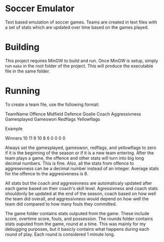 Soccer Emulator
===============

Text based emulation of soccer games.  Teams are created in text files with a set of stats which are updated over time based on the games played.

Building
===============

This project requires MinGW to build and run. Once MinGW is setup, simply run `make` in the root folder of the project. This will produce the executable file in the same folder.

Running
===============

To create a team file, use the following format:

TeamName Offence Midfield Defence Goalie Coach Aggressivness Gamesplayed Gameswon Redflags Yellowflags

Example

Winners 10 11 9 10 8 6 0 0 0 0

Always set the gamesplayed, gameswon, redflags, and yellowflags to zero if it is the beginning of the season or if it is a new team entering.  After the team plays a game, the offence and other stats will turn into big long decimal numbers.  This is fine.  Also, all the stats from offence to aggresevness can be a decimal number instead of an integer.  Average stats for the offence to the aggresiveness is 8.

All stats but the coach and aggresevness are automaticaly updated after each game based on their coach's skill level.  Agressivness and coach stats shouldonly be updated at the end of the season, coach based on how well the team did overall, and aggressivness would depend on how well the team did compared to how many fouls they committed.

The game folder contains stats outputed from the game.  These include score, overtime score, fouls, and possession.  The rounds folder contains stats ouputed from the game, round at a time.  This was mainly for my debugging purposes, but it basicly contains what happens during each round of play.  Each round is considered 1 minute long.

